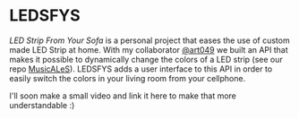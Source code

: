 # LEDSFYS

_LED Strip From Your Sofa_ is a personal project that eases the use of custom made LED Strip at home. With my collaborator [@art049](https://github.com/art049) we built an API that makes it possible to dynamically change the colors of a LED strip (see our repo [MusicALeS](https://github.com/slak-bro/MusicALeS)). LEDSFYS adds a user interface to this API in order to easily switch the colors in your living room from your cellphone.

I'll soon make a small video and link it here to make that more understandable :)

